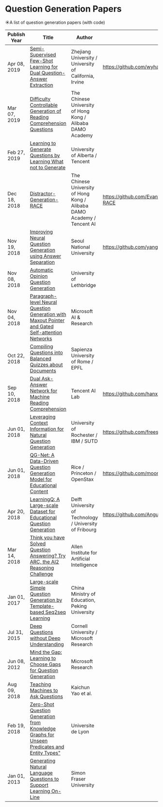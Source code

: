 # Question Generation Papers
☀️A list of question generation papers (with code)

|Publish Year|Title                                                                                                                                                           |Author                                                                 |Code                                                  |Tags                         |Note                                                               |
|------------|----------------------------------------------------------------------------------------------------------------------------------------------------------------|-----------------------------------------------------------------------|------------------------------------------------------|-----------------------------|-------------------------------------------------------------------|
|Apr 08, 2019|[Semi-Supervised Few-Shot Learning for Dual Question-Answer Extraction](https://arxiv.org/pdf/1904.03898.pdf)                                                   |Zhejiang University / University of California, Irvine                 |https://github.com/wyharveychen/CloserLookFewShot     |Code, Question Generation    |Code has not been adapted for QGen. It's just for Few-Shot learning|
|Mar 07, 2019|[Difficulty Controllable Generation of Reading Comprehension Questions](https://arxiv.org/pdf/1807.03586.pdf)                                                   |The Chinese University of Hong Kong / Alibaba DAMO Academy             |                                                      |Question Generation          |                                                                   |
|Feb 27, 2019|[Learning to Generate Questions by Learning What not to Generate](https://arxiv.org/pdf/1902.10418.pdf)                                                         |University of Alberta / Tencent                                        |                                                      |Question Generation          |                                                                   |
|Dec 18, 2018|[Distractor-Generation-RACE](https://arxiv.org/pdf/1809.02768.pdf)                                                                                              |The Chinese University of Hong Kong / Alibaba DAMO Academy / Tencent AI|https://github.com/Evan-Gao/Distractor-Generation-RACE|Code, Distractor Generation  |                                                                   |
|Nov 19, 2018|[Improving Neural Question Generation using Answer Separation](https://arxiv.org/pdf/1809.02393.pdf)                                                            |Seoul National University                                              |https://github.com/yanghoonkim/NQG_ASs2s              |Code, Question Generation    |                                                                   |
|Nov 08, 2018|[Automatic Opinion Question Generation](http://aclweb.org/anthology/W18-6518)                                                                                   |University of Lethbridge                                               |                                                      |Question Generation          |                                                                   |
|Nov 04, 2018|[Paragraph-level Neural Question Generation with Maxout Pointer and Gated Self-attention Networks](http://aclweb.org/anthology/D18-1424)                        |Microsoft AI & Research                                                |                                                      |Question Generation          |                                                                   |
|Oct 22, 2018|[Compiling Questions into Balanced Quizzes about Documents](https://dlab.epfl.ch/people/west/pub/Menghini-Dehler-West_CIKM-18.pdf)                              |Sapienza University of Rome / EPFL                                     |                                                      |Question Generation          |                                                                   |
|Sep 10, 2018|[Dual Ask-Answer Network for Machine Reading Comprehension](https://arxiv.org/pdf/1809.01997.pdf)                                                               |Tencent AI Lab                                                         |https://github.com/hanxiao/daanet                     |Code, Question Generation    |                                                                   |
|Jun 01, 2018|[Leveraging Context Information for Natural Question Generation](https://aclweb.org/anthology/N18-2090)                                                         |University of Rochester / IBM / SUTD                                   |https://github.com/freesunshine0316/MPQG              |Code, Question Generation    |                                                                   |
|Jun 01, 2018|[QG-Net: A Data-Driven Question Generation Model for Educational Content](https://people.umass.edu/~andrewlan/papers/18l@s-qgen.pdf)                            |Rice / Princeton / OpenStax                                            |https://github.com/moonlightlane/QG-Net               |Code, Question Generation    |                                                                   |
|Apr 20, 2018|[LearningQ: A Large-scale Dataset for Educational Question Generation](https://yangjiera.github.io/works/icwsm2018.pdf)                                         |Delft University of Technology / University of Fribourg                |https://github.com/AngusGLChen/LearningQ              |Code, Question Generation    |Examples given are in chinese                                      |
|Mar 14, 2018|[Think you have Solved Question Answering? Try ARC, the AI2 Reasoning Challenge](http://ai2-website.s3.amazonaws.com/publications/AI2ReasoningChallenge2018.pdf)|Allen Institute for Artificial Intelligence                            |                                                      |Question Generation          |                                                                   |
|Jan 01, 2017|[Large-scale Simple Question Generation by Template-based Seq2seq Learning](https://tyliupku.github.io/papers/nlpcc2017_liu.pdf)                                |China Ministry of Education, Peking University                         |                                                      |Question Generation          |                                                                   |
|Jul 31, 2015|[Deep Questions without Deep Understanding](https://igorlabutov.com/static/papers/deep.pdf)                                                                     |Cornell University / Microsoft Research                                |                                                      |Question Generation, Template|                                                                   |
|Jun 08, 2012|[Mind the Gap: Learning to Choose Gaps for Question Generation](https://pdfs.semanticscholar.org/446f/2ac9175541fa5e34558a5bab9d90d3967d91.pdf)                 |Microsoft Research                                                     |                                                      |Question Generation          |                                                                   |
|Aug 09, 2018|[Teaching Machines to Ask Questions](https://www.ijcai.org/proceedings/2018/0632.pdf)                                                                           |Kaichun Yao et al.                                                     |                                                      |GAN, Question Generation     |                                                                   |
|Feb 19, 2018|[Zero-Shot Question Generation from Knowledge Graphs for Unseen Predicates and Entity Types"](https://arxiv.org/pdf/1802.06842.pdf)                             |Universite de Lyon                                                     |                                                      |Question Generation          |This is Knowledge Graph based                                      |
|Jan 01, 2013|[Generating Natural Language Questions to Support Learning On-Line](https://www.aclweb.org/anthology/W13-2114)                                                  |Simon Fraser University                                                |                                                      |Question Generation, Template|                                                                   |
